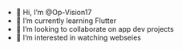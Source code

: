- 👋 Hi, I’m @Op-Vision17
- 🌱 I’m currently learning Flutter
- 💞️ I’m looking to collaborate on app dev projects
- 👀 I’m interested in watching webseies


<!---
Op-Vision17/Op-Vision17 is a ✨ special ✨ repository because its `README.md` (this file) appears on your GitHub profile.
You can click the Preview link to take a look at your changes.
--->
